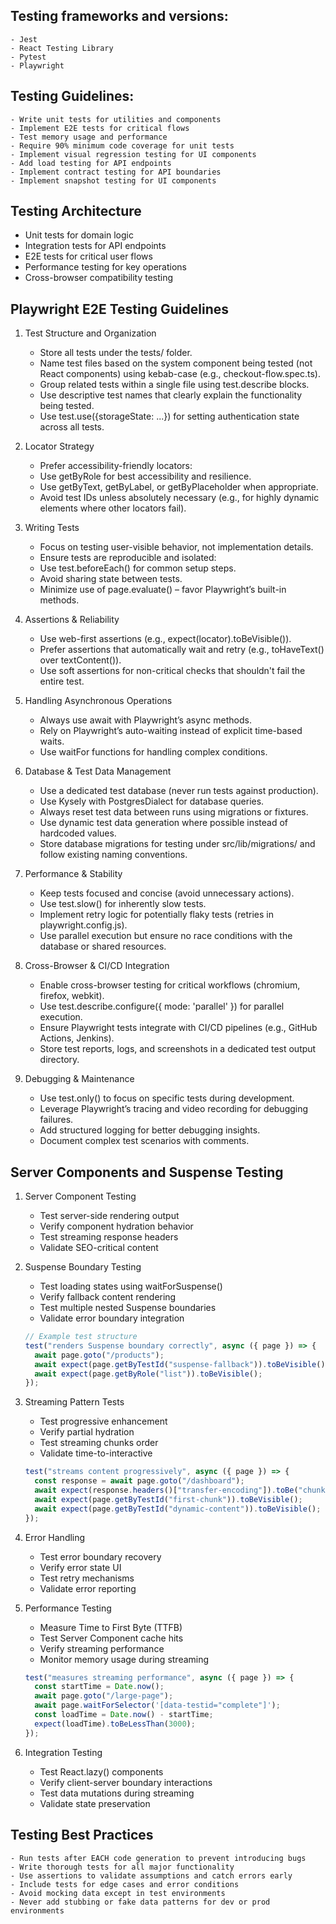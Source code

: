 ## Testing frameworks and versions:

    - Jest
    - React Testing Library
    - Pytest
    - Playwright

## Testing Guidelines:

    - Write unit tests for utilities and components
    - Implement E2E tests for critical flows
    - Test memory usage and performance
    - Require 90% minimum code coverage for unit tests
    - Implement visual regression testing for UI components
    - Add load testing for API endpoints
    - Implement contract testing for API boundaries
    - Implement snapshot testing for UI components

## Testing Architecture

- Unit tests for domain logic
- Integration tests for API endpoints
- E2E tests for critical user flows
- Performance testing for key operations
- Cross-browser compatibility testing

## Playwright E2E Testing Guidelines

1.  Test Structure and Organization

    - Store all tests under the tests/ folder.
    - Name test files based on the system component being tested (not React components) using kebab-case (e.g., checkout-flow.spec.ts).
    - Group related tests within a single file using test.describe blocks.
    - Use descriptive test names that clearly explain the functionality being tested.
    - Use test.use({storageState: ...}) for setting authentication state across all tests.

2.  Locator Strategy

    - Prefer accessibility-friendly locators:
    - Use getByRole for best accessibility and resilience.
    - Use getByText, getByLabel, or getByPlaceholder when appropriate.
    - Avoid test IDs unless absolutely necessary (e.g., for highly dynamic elements where other locators fail).

3.  Writing Tests

    - Focus on testing user-visible behavior, not implementation details.
    - Ensure tests are reproducible and isolated:
    - Use test.beforeEach() for common setup steps.
    - Avoid sharing state between tests.
    - Minimize use of page.evaluate() – favor Playwright’s built-in methods.

4.  Assertions & Reliability

    - Use web-first assertions (e.g., expect(locator).toBeVisible()).
    - Prefer assertions that automatically wait and retry (e.g., toHaveText() over textContent()).
    - Use soft assertions for non-critical checks that shouldn't fail the entire test.

5.  Handling Asynchronous Operations

    - Always use await with Playwright’s async methods.
    - Rely on Playwright’s auto-waiting instead of explicit time-based waits.
    - Use waitFor functions for handling complex conditions.

6.  Database & Test Data Management

    - Use a dedicated test database (never run tests against production).
    - Use Kysely with PostgresDialect for database queries.
    - Always reset test data between runs using migrations or fixtures.
    - Use dynamic test data generation where possible instead of hardcoded values.
    - Store database migrations for testing under src/lib/migrations/ and follow existing naming conventions.

7.  Performance & Stability

    - Keep tests focused and concise (avoid unnecessary actions).
    - Use test.slow() for inherently slow tests.
    - Implement retry logic for potentially flaky tests (retries in playwright.config.js).
    - Use parallel execution but ensure no race conditions with the database or shared resources.

8.  Cross-Browser & CI/CD Integration

    - Enable cross-browser testing for critical workflows (chromium, firefox, webkit).
    - Use test.describe.configure({ mode: 'parallel' }) for parallel execution.
    - Ensure Playwright tests integrate with CI/CD pipelines (e.g., GitHub Actions, Jenkins).
    - Store test reports, logs, and screenshots in a dedicated test output directory.

9.  Debugging & Maintenance
    - Use test.only() to focus on specific tests during development.
    - Leverage Playwright’s tracing and video recording for debugging failures.
    - Add structured logging for better debugging insights.
    - Document complex test scenarios with comments.

## Server Components and Suspense Testing

1. Server Component Testing

   - Test server-side rendering output
   - Verify component hydration behavior
   - Test streaming response headers
   - Validate SEO-critical content

2. Suspense Boundary Testing

   - Test loading states using waitForSuspense()
   - Verify fallback content rendering
   - Test multiple nested Suspense boundaries
   - Validate error boundary integration

   ```typescript
   // Example test structure
   test("renders Suspense boundary correctly", async ({ page }) => {
     await page.goto("/products");
     await expect(page.getByTestId("suspense-fallback")).toBeVisible();
     await expect(page.getByRole("list")).toBeVisible();
   });
   ```

3. Streaming Pattern Tests

   - Test progressive enhancement
   - Verify partial hydration
   - Test streaming chunks order
   - Validate time-to-interactive

   ```typescript
   test("streams content progressively", async ({ page }) => {
     const response = await page.goto("/dashboard");
     await expect(response.headers()["transfer-encoding"]).toBe("chunked");
     await expect(page.getByTestId("first-chunk")).toBeVisible();
     await expect(page.getByTestId("dynamic-content")).toBeVisible();
   });
   ```

4. Error Handling

   - Test error boundary recovery
   - Verify error state UI
   - Test retry mechanisms
   - Validate error reporting

5. Performance Testing

   - Measure Time to First Byte (TTFB)
   - Test Server Component cache hits
   - Verify streaming performance
   - Monitor memory usage during streaming

   ```typescript
   test("measures streaming performance", async ({ page }) => {
     const startTime = Date.now();
     await page.goto("/large-page");
     await page.waitForSelector('[data-testid="complete"]');
     const loadTime = Date.now() - startTime;
     expect(loadTime).toBeLessThan(3000);
   });
   ```

6. Integration Testing
   - Test React.lazy() components
   - Verify client-server boundary interactions
   - Test data mutations during streaming
   - Validate state preservation

## Testing Best Practices

    - Run tests after EACH code generation to prevent introducing bugs
    - Write thorough tests for all major functionality
    - Use assertions to validate assumptions and catch errors early
    - Include tests for edge cases and error conditions
    - Avoid mocking data except in test environments
    - Never add stubbing or fake data patterns for dev or prod environments
